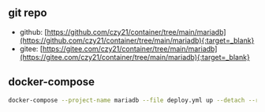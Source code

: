 ## git repo
  - github: [https://github.com/czy21/container/tree/main/mariadb](https://github.com/czy21/container/tree/main/mariadb){:target=_blank}
  - gitee: [https://gitee.com/czy21/container/tree/main/mariadb](https://gitee.com/czy21/container/tree/main/mariadb){:target=_blank}
## docker-compose
```bash
docker-compose --project-name mariadb --file deploy.yml up --detach --remove-orphans
```